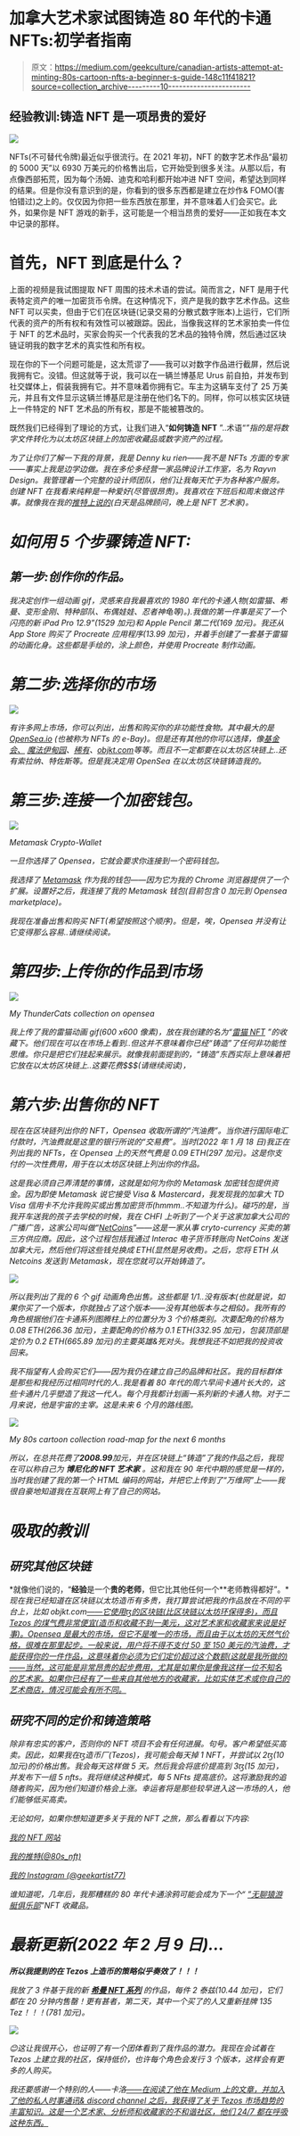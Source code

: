 # 加拿大艺术家试图铸造 80 年代的卡通 NFTs:初学者指南

> 原文：<https://medium.com/geekculture/canadian-artists-attempt-at-minting-80s-cartoon-nfts-a-beginner-s-guide-148c11f41821?source=collection_archive---------10----------------------->

## 经验教训:铸造 NFT 是一项昂贵的爱好

![](img/262bce175ae2f008642033125ca453bf.png)

NFTs(不可替代令牌)最近似乎很流行。在 2021 年初，NFT 的数字艺术作品“最初的 5000 天”以 6930 万美元的价格售出后，它开始受到很多关注。从那以后，有点像西部拓荒，因为每个汤姆、迪克和哈利都开始冲进 NFT 空间，希望达到同样的结果。但是你没有意识到的是，你看到的很多东西都是建立在炒作& FOMO(害怕错过)之上的。仅仅因为你把一些东西放在那里，并不意味着人们会买它。此外，如果你是 NFT 游戏的新手，这可能是一个相当昂贵的爱好——正如我在本文中记录的那样。

# 首先，NFT 到底是什么？

上面的视频是我试图提取 NFT 周围的技术术语的尝试。简而言之，NFT 是用于代表特定资产的唯一加密货币令牌。在这种情况下，资产是我的数字艺术作品。这些 NFT 可以买卖，但由于它们在区块链(记录交易的分散式数字账本)上运行，它们所代表的资产的所有权和有效性可以被跟踪。因此，当像我这样的艺术家拍卖一件位于 NFT 的艺术品时，买家会购买一个代表我的艺术品的独特令牌，然后通过区块链证明我的数字艺术的真实性和所有权。

现在你的下一个问题可能是，这太荒谬了——我可以对数字作品进行截屏，然后说我拥有它。没错。但这就等于说，我可以在一辆兰博基尼 Urus 前自拍，并发布到社交媒体上，假装我拥有它。并不意味着你拥有它。车主为这辆车支付了 25 万美元，并且有文件显示这辆兰博基尼是注册在他们名下的。同样，你可以核实区块链上一件特定的 NFT 艺术品的所有权，那是不能被篡改的。

既然我们已经得到了理论的方式，让我们进入“**如何铸造 NFT** ”..术语“*”指的是将数字文件转化为以太坊区块链上的加密收藏品或数字资产的过程。*

*为了让你们了解一下我的背景，我是 Denny ku rien——我不是 NFTs 方面的专家——事实上我是边学边做。我在多伦多经营一家品牌设计工作室，名为 Rayvn Design。我管理着一个完整的设计师团队，他们让我每天忙于为各种客户服务。创建 NFT 在我看来纯粹是一种爱好(尽管很昂贵)。我喜欢在下班后和周末做这件事。就像我在我的[推特上说的](https://twitter.com/80s_nft)(白天是品牌顾问，晚上是 NFT 艺术家)。*

# *如何用 5 个步骤铸造 NFT:*

## *第一步:创作你的作品。*

*我决定创作一组动画 gif，灵感来自我最喜欢的 1980 年代的卡通人物(如雷猫、希曼、变形金刚、特种部队、布偶娃娃、忍者神龟等)。).我做的第一件事是买了一个闪亮的新 iPad Pro 12.9”(1529 加元)和 Apple Pencil 第二代(169 加元)。我还从 App Store 购买了 Procreate 应用程序(13.99 加元)，并着手创建了一套基于雷猫的动画化身。这些都是手绘的，涂上颜色，并使用 Procreate 制作动画。*

# *第二步:选择你的市场*

*![](img/2e42334da63da461363ab29fd83a173d.png)*

*有许多网上市场，你可以列出，出售和购买你的非功能性食物。其中最大的是 [OpenSea.io](http://opensea.io/) (也被称为 NFTs 的 e-Bay)。但是还有其他的你可以选择，像[基金会、](https://foundation.app/) [魔法伊甸园](https://magiceden.io/)、[稀有](https://rarible.com/)、[objkt.com](https://objkt.com/)等等。而且不一定都要在以太坊区块链上..还有索拉纳、特佐斯等。但是我决定用 OpenSea 在以太坊区块链铸造我的。*

# *第三步:连接一个加密钱包。*

*![](img/484c0c2e8b6922b378f75f5e0084f11e.png)*

*Metamask Crypto-Wallet*

*一旦你选择了 Opensea，它就会要求你连接到一个密码钱包。*

*我选择了 [Metamask](https://metamask.io/) 作为我的钱包——因为它为我的 Chrome 浏览器提供了一个扩展。设置好之后，我连接了我的 Metamask 钱包(目前包含 0 加元到 Opensea marketplace)。*

*我现在准备出售和购买 NFT(希望按照这个顺序)。但是，唉，Opensea 并没有让它变得那么容易..请继续阅读。*

# *第四步:上传你的作品到市场*

*![](img/7337ac77d2cfabd3f4b460c1dde6b6c8.png)*

*My ThunderCats collection on opensea*

*我上传了我的雷猫动画 gif(600 x600 像素)，放在我创建的名为“[雷猫 NFT](https://opensea.io/collection/thundercatsnft) ”的收藏下。他们现在可以在市场上看到..但这并不意味着你已经“铸造”了任何非功能性思维。你只是把它们挂起来展示。就像我前面提到的，“铸造”东西实际上意味着把它放在以太坊区块链上..这要花费$$$(请继续阅读)，*

# *第六步:出售你的 NFT*

*现在在区块链列出你的 NFT，Opensea 收取所谓的“汽油费”。当你进行国际电汇付款时，汽油费就是这里的银行所说的“交易费”。当时(2022 年 1 月 18 日)我正在列出我的 NFTs，在 Opensea 上的天然气费是 0.09 ETH(297 加元)。这是你支付的一次性费用，用于在以太坊区块链上列出你的作品。*

*这是我必须自己弄清楚的事情，这就是如何为你的 Metamask 加密钱包提供资金。因为即使 Metamask 说它接受 Visa & Mastercard，我发现我的加拿大 TD Visa 信用卡不允许我购买或出售加密货币(hmmm..不知道为什么)。碰巧的是，当我开车送我的孩子去学校的时候，我在 CHFI 上听到了一个关于这家加拿大公司的广播广告，这家公司叫做“[NetCoins](http://ttps//netcoins.app)”——这是一家从事 cryto-currency 买卖的第三方供应商。因此，这个过程包括我通过 Interac 电子货币转账向 NetCoins 发送加拿大元，然后他们将这些钱兑换成 ETH(显然是另收费)。之后，您将 ETH 从 Netcoins 发送到 Metamask，现在您就可以开始铸造了。*

*![](img/efd6a2bcdd1cd8ac1c15394aa74e0232.png)*

*所以我列出了我的 6 个 gif 动画角色出售。这些都是 1/1..没有版本(也就是说，如果你买了一个版本，你就独占了这个版本——没有其他版本与之相似)。我所有的角色根据他们在卡通系列图腾柱上的位置分为 3 个价格类别。次要配角的价格为 0.08 ETH(266.36 加元)，主要配角的价格为 0.1 ETH(332.95 加元)，包装顶部是定价为 0.2 ETH(665.89 加元)的主要英雄&死对头。我想我还不如把我的投资收回来。*

*我不指望有人会购买它们——因为我仍在建立自己的品牌和社区。我的目标群体是那些和我经历过相同时代的人..我是看着 80 年代的周六早间卡通片长大的，这些卡通片几乎塑造了我这一代人。每个月我都计划画一系列新的卡通人物。对于二月来说，他是宇宙的主宰。这是未来 6 个月的路线图。*

*![](img/f1138e224b66cdcd69b44ed1882ff73f.png)*

*My 80s cartoon collection road-map for the next 6 months*

*所以，在总共花费了**2008.99**加元，并在区块链上“铸造”了我的作品之后，我现在可以称自己为 ***博尼化的 NFT 艺术家*** 。这和我在 90 年代中期的感觉是一样的，当时我创建了我的第一个 HTML 编码的网站，并把它上传到了“万维网”上——我很自豪地知道我在互联网上有了自己的网站。*

# ***吸取的教训***

## *研究其他区块链*

*就像他们说的，“**经验**是一个**贵的老师**，但它比其他任何一个**老师教得都好”。**现在我已经知道在区块链以太坊造币有多贵，我打算尝试把我的作品放在不同的平台上，比如 objkt.com[——它使用ꜩ的区块链(比区块链以太坊环保得多)，而且 Tezos 的煤气费非常便宜(造币和收藏不到一美元，这对艺术家和收藏家来说是好事)。Opensea 是最大的市场，但它不是唯一的市场，而且由于以太坊的天然气价格，很难在那里起步。一般来说，用户将不得不支付 50 至 150 美元的汽油费，才能获得你的一件作品，这意味着你必须为它们定价超过这个数额(这就是我所做的)——当然，这可能是非常昂贵的起步费用，尤其是如果你是像我这样一位不知名的艺术家。如果你已经有了一些来自其他地方的收藏家，比如实体艺术或你自己的艺术商店，情况可能会有所不同。](https://objkt.com/)*

## *研究不同的定价和铸造策略*

*除非有忠实的客户，否则你的 NFT 项目不会有任何进展。句号。客户希望低买高卖。因此，如果我在ꜩ造币厂(Tezos)，我可能会每天掉 1 NFT，并尝试以 2ꜩ(10 加元)的价格出售。我会每天这样做 5 天。然后我会将底价提高到 3ꜩ(15 加元)，并发布下一组 5 nfts。我将继续这种模式，每 5 NFts 提高底价。这将激励我的追随者购买，因为他们知道价格会上涨。幸运者将是那些较早进入这一市场的人，他们能够低买高卖。*

*无论如何，如果你想知道更多关于我的 NFT 之旅，那么看看以下内容:*

*[我的 NFT 网站](https://www.creative-director.ca/nft)*

*[我的推特(@80s_nft)](https://twitter.com/80s_nft)*

*[我的 Instagram (@geekartist77)](https://instagram.com/geekartist77)*

*谁知道呢，几年后，我那糟糕的 80 年代卡通涂鸦可能会成为下一个“ [*”无聊猿游艇俱乐部*](https://boredapeyachtclub.com/)”NFT 收藏品。*

# ***最新更新(2022 年 2 月 9 日)…***

***所以我提到的在 Tezos 上造币的策略似乎奏效了！！！***

*我放了 3 件基于我的新 [**希曼 NFT 系列**](https://objkt.com/collection/KT1PuJYBHBGXNvHAXxCZZRdweCrGJaaDkhFW) 的作品，每件 2 泰兹(10.44 加元)，它们都在 20 分钟内售罄！更有甚者，第二天，其中一个买了的人又重新挂牌 135 Tez！！！(781 加元)。*

*![](img/22204a219095b4ad7e7870c507b829d7.png)*

*😊这让我很开心，也证明了有一个团体看到了我作品的潜力。我现在会试着在 Tezos 上建立我的社区，保持低价，也许每个角色会发行 3 个版本，这样会有更多的人购买。*

*我还要感谢一个特别的人——卡洛[——在阅读了他在 Medium 上的文章，并加入了他的私人时事通讯& discord channel 之后，我获得了关于 Tezos 市场趋势的丰富知识。这是一个艺术家、分析师和收藏家的不和谐社区，他们 24/7 都在呼吸这种东西。](https://medium.com/u/4562f6de5dd?source=post_page-----148c11f41821--------------------------------)*